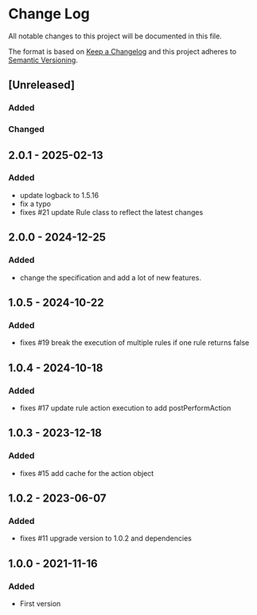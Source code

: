 # Change Log
All notable changes to this project will be documented in this file.

The format is based on [Keep a Changelog](http://keepachangelog.com/)
and this project adheres to [Semantic Versioning](http://semver.org/).

## [Unreleased]

### Added

### Changed

## 2.0.1 - 2025-02-13

### Added
- update logback to 1.5.16
- fix a typo
- fixes #21 update Rule class to reflect the latest changes

## 2.0.0 - 2024-12-25

### Added
- change the specification and add a lot of new features.

## 1.0.5 - 2024-10-22

### Added
- fixes #19 break the execution of multiple rules if one rule returns false

## 1.0.4 - 2024-10-18

### Added
- fixes #17 update rule action execution to add postPerformAction

## 1.0.3 - 2023-12-18

### Added
- fixes #15 add cache for the action object

## 1.0.2 - 2023-06-07

### Added
- fixes #11 upgrade version to 1.0.2 and dependencies

## 1.0.0 - 2021-11-16
### Added
- First version
